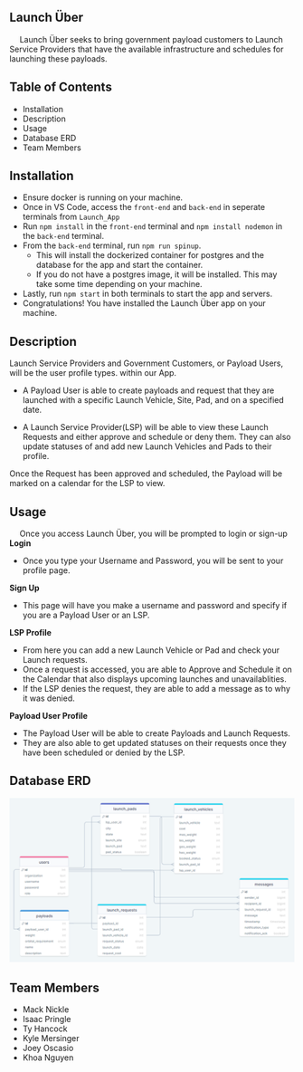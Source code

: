## Launch Über

&emsp; Launch Über seeks to bring government payload customers to Launch Service Providers that have the available infrastructure and schedules for launching these payloads. 

## Table of Contents
- Installation
- Description
- Usage
- Database ERD
- Team Members

## Installation
- Ensure docker is running on your machine. 
- Once in VS Code, access the `front-end` and `back-end` in seperate terminals from `Launch_App` 
 - Run `npm install` in the `front-end` terminal and `npm install nodemon` in the `back-end` terminal. 
- From the `back-end` terminal, run `npm run spinup`.
  - This will install the dockerized container for postgres and the database for the app and start the container. 
  - If you do not have a postgres image, it will be installed. This may take some time depending on your machine.
- Lastly, run `npm start` in both terminals to start the app and servers. 
- Congratulations! You have installed the Launch Über app on your machine.


## Description

Launch Service Providers and Government Customers, or Payload Users, will be the user profile types. within our App. 

- A Payload User is able to create payloads and request that they are launched with a specific Launch Vehicle,  Site, Pad, and on a specified date. 

- A Launch Service Provider(LSP) will be able to view these Launch Requests and either approve and schedule or deny them. They can also update statuses  of and add new Launch Vehicles and Pads to their profile.

Once the Request has been approved and scheduled, the Payload will be marked on a calendar for the LSP to view.

## Usage
&emsp; Once you access Launch Über, you will be prompted to login or sign-up
**Login**
- Once you type your Username and Password, you will be sent to your profile page.

**Sign Up**
- This page will have you make a username and password and specify if you are a Payload User or an LSP.

 **LSP Profile**
- From here you can add a new Launch Vehicle or Pad and check your Launch requests. 
- Once a request is accessed, you are able to Approve and Schedule it on the Calendar that also displays upcoming launches and unavailablities.
- If the LSP denies the request, they are able to add a message as to why it was denied.

**Payload User Profile**
- The Payload User will be able to create Payloads and Launch Requests. 
- They are also able to get updated statuses on their requests once they have been scheduled or denied by the LSP. 

## Database ERD

<p align="center">
  <img width='600' src="launch_app_ERD.png">
</p>

## Team Members
- Mack Nickle
- Isaac Pringle
- Ty Hancock
- Kyle Mersinger
- Joey Oscasio
- Khoa Nguyen

